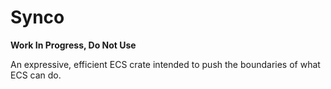 # Synco

**Work In Progress, Do Not Use**

An expressive, efficient ECS crate intended to push the boundaries of what ECS can do.
